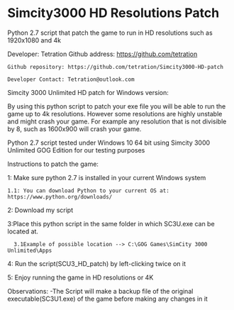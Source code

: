 # Simcity3000 HD Resolutions Patch
Python 2.7 script that patch the game to run in HD resolutions such as 1920x1080 and  4k

Developer: Tetration
	Github address: https://github.com/tetration
	
	Github repository: https://github.com/tetration/Simcity3000-HD-patch
	
	Developer Contact: Tetration@outlook.com

Simcity 3000 Unlimited HD patch for Windows version:

By using this python script to patch your exe file you will be able to run the game up to 4k resolutions. 
However some resolutions are highly unstable and might crash your game. For example any resolution that is not divisible by 8, such as 1600x900 will crash your game.

Python 2.7 script tested under Windows 10 64 bit using Simcity 3000 Unlimited GOG Edition for our testing purposes



Instructions to patch the game:

 1: Make sure python 2.7 is installed in your current Windows system
 
	1.1: You can download Python to your current OS at: https://www.python.org/downloads/
	
 2: Download my script
 
 3:Place this python script in the same folder in which SC3U.exe can be located at.
 
	  3.1Example of possible location --> C:\GOG Games\SimCity 3000 Unlimited\Apps

4: Run the script(SCU3_HD_patch) by left-clicking twice on it

5: Enjoy running the game in HD resolutions or 4K






Observations:
	-The Script will make a backup file of the original executable(SC3U1.exe) of the game before making any changes in it

